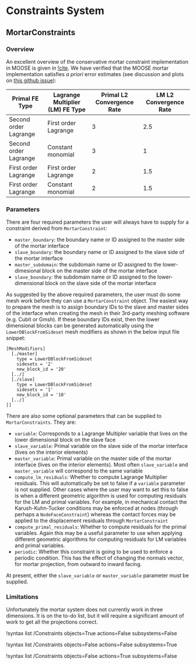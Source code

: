 # Constraints System

## MortarConstraints

### Overview

An excellent overview of the conservative mortar constraint implementation in MOOSE is given in
[!cite](osti_1468630). We have verified that the MOOSE mortar implementation satisfies *a priori*
error estimates (see discussion and plots on
[this github issue](https://github.com/idaholab/moose/issues/13080)):

| Primal FE Type | Lagrange Multiplier (LM) FE Type | Primal L2 Convergence Rate | LM L2 Convergence Rate |
| --- | --- | --- | --- |
| Second order Lagrange | First order Lagrange | 3 | 2.5 |
| Second order Lagrange | Constant monomial | 3 | 1 |
| First order Lagrange | First order Lagrange | 2 | 1.5 |
| First order Lagrange | Constant monomial | 2 | 1.5 |

### Parameters

There are four
required parameters the user will always have to supply for a constraint derived
from `MortarConstraint`:

- `master_boundary`: the boundary name or ID assigned to the master side of the
  mortar interface
- `slave_boundary`: the boundary name or ID assigned to the slave side of the
  mortar interface
- `master_subdomain`: the subdomain name or ID assigned to the lower-dimesional
  block on the master side of the mortar interface
- `slave_boundary`: the subdomain name or ID assigned to the lower-dimensional
  block on the slave side of the mortar interface

As suggested by the above required parameters, the user must do some mesh work
before they can use a `MortarConstraint` object. The easiest way to prepare
the mesh is to assign boundary IDs to the slave and master sides of the
interface when creating the mesh in their 3rd-party meshing software (e.g. Cubit
or Gmsh). If these boundary IDs exist, then the lower dimensional blocks can be
generated automatically using the `LowerDBlockFromSideset` mesh modifiers as
shown in the below input file snippet:

```
[MeshModifiers]
  [./master]
    type = LowerDBlockFromSideset
    sidesets = '2'
    new_block_id = '20'
  [../]
  [./slave]
    type = LowerDBlockFromSideset
    sidesets = '1'
    new_block_id = '10'
  [../]
[]
```

There are also some optional parameters that can be supplied to
`MortarConstraints`. They are:

- `variable`: Corresponds to a Lagrange Multipler variable that lives on the
  lower dimensional block on the slave face
- `slave_variable`: Primal variable on the slave side of the mortar interface
  (lives on the interior elements)
- `master_variable`: Primal variable on the master side of the mortar interface
  (lives on the interior elements). Most often `slave_variable` and
  `master_variable` will correspond to the same variable
- `compute_lm_residuals`: Whether to compute Lagrange Multiplier residuals. This
  will automatically be set to false if a `variable` parameter is not
  supplied. Other cases where the user may want to set this to false is when a
  different geometric algorithm is used for computing residuals for the LM and
  primal variables. For example, in mechanical contact the Karush-Kuhn-Tucker
  conditions may be enforced at nodes (through perhaps a `NodeFaceConstraint`)
  whereas the contact forces may be applied to the displacement residuals
  through `MortarConstraint`
- `compute_primal_residuals`: Whether to compute residuals for the primal
  variables. Again this may be a useful parameter to use when applying different
  geometric algorithms for computing residuals for LM variables and primal
  variables.
- `periodic`: Whether this constraint is going to be used to enforce a periodic
  condition. This has the effect of changing the normals vector, for mortar
  projection, from outward to inward facing.

At present, either the `slave_variable` or `master_variable` parameter must be supplied.

### Limitations

Unfortunately the mortar system does not currently work in three dimensions. It
is on the to-do list, but it will require a significant amount of work to get
all the projections correct.

!syntax list /Constraints objects=True actions=False subsystems=False

!syntax list /Constraints objects=False actions=False subsystems=True

!syntax list /Constraints objects=False actions=True subsystems=False
